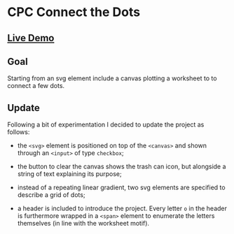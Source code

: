 # CPC Connect the Dots

## [Live Demo](https://codepen.io/borntofrappe/full/LYPWLMv)

## Goal

Starting from an svg element include a canvas plotting a worksheet to to connect a few dots.

## Update

Following a bit of experimentation I decided to update the project as follows:

- the `<svg>` element is positioned on top of the `<canvas>` and shown through an `<input>` of type `checkbox`;

- the button to clear the canvas shows the trash can icon, but alongside a string of text explaining its purpose;

- instead of a repeating linear gradient, two svg elements are specified to describe a grid of dots;

- a header is included to introduce the project. Every letter `o` in the header is furthermore wrapped in a `<span>` element to enumerate the letters themselves (in line with the worksheet motif).